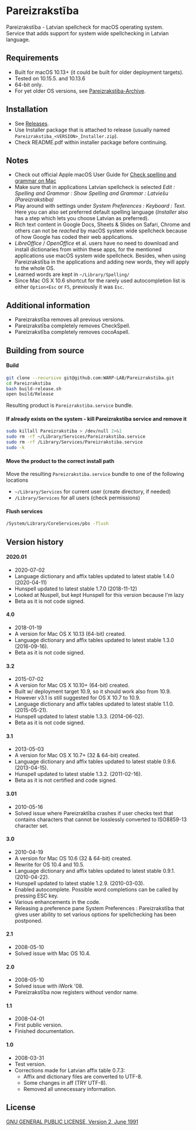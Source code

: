 # Pareizrakstība

Pareizrakstība - Latvian spellcheck for macOS operating system.  
Service that adds support for system wide spellchecking in Latvian language.

## Requirements

* Built for macOS 10.13+ (it could be built for older deployment targets).  
* Tested on 10.15.5. and 10.13.6
* 64-bit only.
* For yet older OS versions, see [Pareizrakstiba-Archive](https://github.com/WARP-LAB/Pareizrakstiba-Archive).

## Installation

* See [Releases](https://github.com/WARP-LAB/Pareizrakstiba/releases).
* Use Installer package that is attached to release (usually named `Pareizrakstiba_<VERSION>_Installer.zip`).
* Check README.pdf within installer package before continuing.

## Notes

* Check out official Apple macOS User Guide for [Check spelling and grammar on Mac](https://support.apple.com/en-gb/guide/mac-help/mchlp2299/mac)
* Make sure that in applications Latvian spellcheck is selected *Edit : Spelling and Grammar : Show Spelling and Grammar : Latviešu (Pareizrakstiba)*
* Play around with settings under *System Preferences : Keyboard : Text*. Here you can also set preferred default spelling language (*Installer* also has a step which lets you choose Latvian as preferred).
* Rich text content in Google Docs, Sheets & Slides on Safari, Chrome and others can not be *reached* by macOS system wide spellcheck because of how Google has coded their web applications.
* *LibreOffice* / *OpenOffice* et al. users have no need to download and install dictionaries from within these apps, for the mentioned applications use macOS system wide spellcheck. Besides, when using Pareizrakstība in the applications and adding new words, they will apply to the whole OS.
* Learned words are kept in `~/Library/Spelling/`
* Since Mac OS X 10.6 shortcut for the rarely used autocompletion list is either `Option+Esc` or `F5`, previously it was `Esc`.

## Additional information

* Pareizrakstība removes all previous versions.
* Pareizrakstība completely removes CheckSpell.
* Pareizrakstība completely removes cocoAspell.

## Building from source

#### Build

```sh
git clone --recursive git@github.com:WARP-LAB/Pareizrakstiba.git
cd Pareizrakstiba
bash build-release.sh
open build/Release
```

Resulting product is `Pareizrakstiba.service` bundle.

#### If already exists on the system - kill Pareizrakstiba service and remove it

```sh
sudo killall Pareizrakstiba > /dev/null 2>&1
sudo rm -rf ~/Library/Services/Pareizrakstiba.service
sudo rm -rf /Library/Services/Pareizrakstiba.service
sudo -k
```

#### Move the product to the correct install path

Move the resulting `Pareizrakstiba.service` bundle to one of the following locations 
* `~/Library/Services` for current user (create directory, if needed)
* `/Library/Services` for all users (check permissions)

#### Flush services

```sh
/System/Library/CoreServices/pbs -flush
```

## Version history

#### 2020.01

* 2020-07-02  
* Language dictionary and affix tables updated to latest stable 1.4.0 (2020-04-11)
* Hunspell updated to latest stable 1.7.0 (2018-11-12)
* Looked at Nuspell, but kept Hunspell for this version because I'm lazy
* Beta as it is not code signed.

#### 4.0

* 2018-01-19
* A version for Mac OS X 10.13 (64-bit) created.
* Language dictionary and affix tables updated to latest stable 1.3.0 (2016-09-16).
* Beta as it is not code signed.

#### 3.2

* 2015-07-02
* A version for Mac OS X 10.10+ (64-bit) created.
* Built w/ deployment target 10.9, so it should work also from 10.9.
* However v3.1 is still suggested for OS X 10.7 to 10.9.
* Language dictionary and affix tables updated to latest stable 1.1.0. (2015-05-21).
* Hunspell updated to latest stable 1.3.3. (2014-06-02).
* Beta as it is not code signed.

#### 3.1

* 2013-05-03
* A version for Mac OS X 10.7+ (32 & 64-bit) created.
* Language dictionary and affix tables updated to latest stable 0.9.6. (2013-04-15).
* Hunspell updated to latest stable 1.3.2. (2011-02-16).
* Beta as it is not certified and code signed.

#### 3.01

* 2010-05-16
* Solved issue where Pareizraktība crashes if user checks text that contains characters that cannot be losslessly converted to ISO8859-13 character set.

#### 3.0

* 2010-04-19
* A version for Mac OS 10.6 (32 & 64-bit) created.
* Rewrite for OS 10.4 and 10.5.
* Language dictionary and affix tables updated to latest stable 0.9.1. (2010-04-22).
* Hunspell updated to latest stable 1.2.9. (2010-03-03).
* Enabled autocomplete. Possible word completions can be called by pressing ESC key.
* Various enhancements in the code.
* Releasing a preference pane System Preferences : Pareizrakstība that gives user ability to set various options for spellchecking has been postponed.

#### 2.1

* 2008-05-10
* Solved issue with Mac OS 10.4.

#### 2.0

* 2008-05-10
* Solved issue with iWork '08.
* Pareizrakstība now registers without vendor name.

#### 1.1

* 2008-04-01
* First public version.
* Finished documentation.

#### 1.0

* 2008-03-31
* Test version.
* Corrections made for Latvian affix table 0.7.3:
	- Affix and dictionary files are converted to UTF-8.
	- Some changes in aff (TRY UTF-8).
	- Removed all unnecessary information.

## License

[GNU GENERAL PUBLIC LICENSE, Version 2, June 1991](https://www.gnu.org/licenses/old-licenses/gpl-2.0.en.html)
